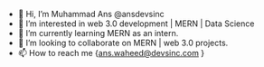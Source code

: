 - 👋 Hi, I’m Muhammad Ans @ansdevsinc
- 👀 I’m interested in web 3.0 development | MERN | Data Science 
- 🌱 I’m currently learning MERN as an intern.
- 💞️ I’m looking to collaborate on MERN | web 3.0 projects.
- 📫 How to reach me {ans.waheed@devsinc.com }

<!---
ansdevsinc/ansdevsinc is a ✨ special ✨ repository because its `README.md` (this file) appears on your GitHub profile.
You can click the Preview link to take a look at your changes.
--->
